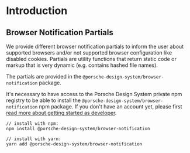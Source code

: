 # Introduction

## Browser Notification Partials

We provide different browser notification partials to inform the user about supported browsers and/or not supported browser configuration like disabled cookies.
Partials are utility functions that return static code or markup that is very dynamic (e.g. contains hashed file names).

The partials are provided in the `@porsche-design-system/browser-notification` package.

It's necessary to have access to the Porsche Design System private npm registry to be able to install the `@porsche-design-system/browser-notification` npm package. 
If you don't have an account yet, please first [read more about getting started as developer](start-coding/introduction).

```
// install with npm:
npm install @porsche-design-system/browser-notification

// install with yarn:
yarn add @porsche-design-system/browser-notification
```